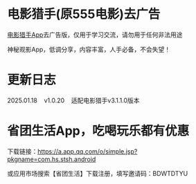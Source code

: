 # 电影猎手(原555电影)去广告

[电影猎手App](https://kgg.rongmanit.com/dyls/DYLS-3.1.1.0_NoAD.apk)去广告版，仅用于学习交流，请勿用于任何非法用途

神秘观影App，低调分享，内容丰富，人手必备，不会失望！

# 更新日志

2025.01.18&nbsp;&nbsp;&nbsp;&nbsp;v1.0.20&nbsp;&nbsp;&nbsp;&nbsp;适配电影猎手v3.1.1.0版本

# 省团生活App，吃喝玩乐都有优惠

下载链接：https://a.app.qq.com/o/simple.jsp?pkgname=com.hs.stsh.android

或应用市场搜索【省团生活】下载注册，填写邀请码：BDWTDTYU


